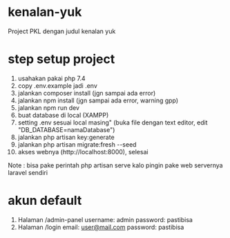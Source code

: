 # kenalan-yuk
Project PKL dengan judul kenalan yuk

# step setup project
1. usahakan pakai php 7.4
2. copy .env.example jadi .env
3. jalankan composer install (jgn sampai ada error)
4. jalankan npm install (jgn sampai ada error, warning gpp)
5. jalankan npm run dev
6. buat database di local (XAMPP)
7. setting .env sesuai local masing" (buka file dengan text editor, edit "DB_DATABASE=namaDatabase")
8. jalankan php artisan key:generate
9. jalankan php artisan migrate:fresh --seed
10. akses webnya (http://localhost:8000), selesai

Note : bisa pake perintah php artisan serve kalo pingin pake web servernya laravel sendiri

# akun default
1. Halaman /admin-panel
    username: admin
    password: pastibisa
2. Halaman /login
    email: user@mail.com
    password: pastibisa
